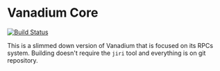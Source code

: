 # Vanadium Core

[![Build Status](https://travis-ci.org/razvanm/vanadium-core.svg?branch=master)](https://travis-ci.org/razvanm/vanadium-core)

This is a slimmed down version of Vanadium that is focused on its RPCs system.
Building doesn't require the `jiri` tool and everything is on git repository.